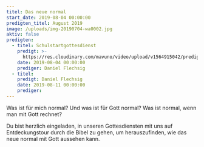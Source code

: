 ```yaml
---
titel: Das neue normal
start_date: 2019-08-04 00:00:00
predigten_titel: August 2019
image: /uploads/img-20190704-wa0002.jpg
aktiv: false
predigten:
  - titel: Schulstartgottesdienst
    predigt: >-
      https://res.cloudinary.com/mavuno/video/upload/v1564915042/predigten/Das%20neue%20normal/20190804_Predigt_Flechsig_Das_neue_normal_01.mp3
    date: 2019-08-04 00:00:00
    prediger: Daniel Flechsig
  - titel:
    predigt: Daniel Flechsig
    date: 2019-08-11 00:00:00
    prediger:
---
```


Was ist f&uuml;r mich normal? Und was ist f&uuml;r Gott normal? Was ist normal, wenn man mit Gott rechnet?

Du bist herzlich eingeladen, in unseren Gottesdiensten mit uns auf Entdeckungstour durch die Bibel zu gehen, um herauszufinden, wie das neue normal mit Gott aussehen kann.